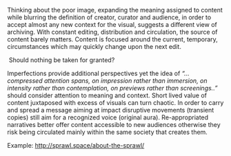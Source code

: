 Thinking about the poor image, expanding the meaning assigned to content while blurring the definition of creator, curator and audience, in order to accept almost any new context for the visual, suggests a different view of archiving. With constant editing, distribution and circulation, the source of content barely matters. Content is focused around the current, temporary, circumstances which may quickly change upon the next edit.  

 Should nothing be taken for granted?  

Imperfections provide additional perspectives yet the idea of *“…compressed attention spans, on impression rather than immersion, on intensity rather than contemplation, on previews rather than screenings..”* should consider attention to meaning and context. Short lived value of content juxtaposed with excess of visuals can turn chaotic. In order to carry and spread a message aiming at impact disruptive movements (transient copies) still aim for a recognized voice (original aura). Re-appropriated narratives better offer content accessible to new audiences otherwise they risk being circulated mainly within the same society that creates them. 

Example:
http://sprawl.space/about-the-sprawl/
